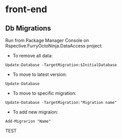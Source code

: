 # front-end

## Db Migrations

Run from Package Manager Console on Rspective.FurryOctoNinja.DataAccess project:

- To remove all data:

```
Update-Database -TargetMigration:$InitialDatabase 
```

- To move to latest version:

```
Update-Database
```

- To move to specific migration:

```
Update-Database -TargetMigration:"Migration name"
```

- To add new migraion:

```
Add-Migrarion "Name"
```

TEST